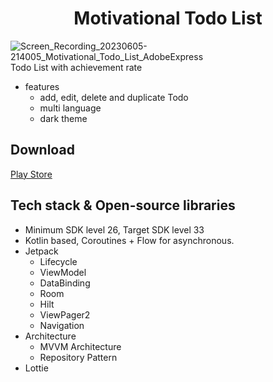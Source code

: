 <h1 align="center">Motivational Todo List</h1>

![Screen_Recording_20230605-214005_Motivational_Todo_List_AdobeExpress](https://github.com/winstonmoon/motivational-todo-list-android/assets/60098120/da47b39f-c8fb-4668-babb-ae388d230db9)  
Todo List with achievement rate  
- features
    - add, edit, delete and duplicate Todo
    - multi language
    - dark theme

## Download
[Play Store](https://play.google.com/store/apps/details?id=com.moonwinston.motivationaltodolist)

## Tech stack & Open-source libraries
- Minimum SDK level 26, Target SDK level 33
- Kotlin based, Coroutines + Flow for asynchronous.
- Jetpack
    - Lifecycle
    - ViewModel
    - DataBinding
    - Room
    - Hilt
    - ViewPager2
    - Navigation
- Architecture
    - MVVM Architecture
    - Repository Pattern
- Lottie

